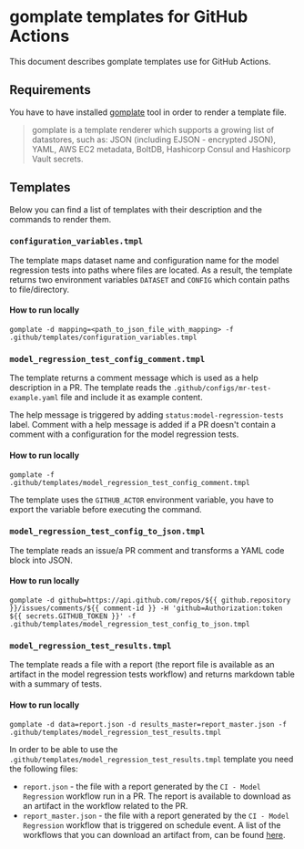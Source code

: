 # gomplate templates for GitHub Actions

This document describes gomplate templates use for GitHub Actions.

## Requirements

You have to have installed [gomplate](https://docs.gomplate.ca/installing/) tool in order to render a template file.

> gomplate is a template renderer which supports a growing list of datastores, such as: JSON (including EJSON - encrypted JSON), YAML, AWS EC2 metadata, BoltDB, Hashicorp Consul and Hashicorp Vault secrets.

## Templates

Below you can find a list of templates with their description and the commands to render them.

### `configuration_variables.tmpl`

The template maps dataset name and configuration name for the model regression tests into paths where files are located. As a result, the template returns two environment variables `DATASET` and `CONFIG` which contain paths to file/directory.

#### How to run locally

```shell
gomplate -d mapping=<path_to_json_file_with_mapping> -f .github/templates/configuration_variables.tmpl
```

### `model_regression_test_config_comment.tmpl`

The template returns a comment message which is used as a help description in a PR. The template reads the `.github/configs/mr-test-example.yaml` file and include it as example content.

The help message is triggered by adding `status:model-regression-tests` label.
Comment with a help message is added if a PR doesn't contain a comment with a configuration for the model regression tests.

#### How to run locally

```shell
gomplate -f .github/templates/model_regression_test_config_comment.tmpl
```

The template uses the `GITHUB_ACTOR` environment variable, you have to export the variable before executing the command.

### `model_regression_test_config_to_json.tmpl`

The template reads an issue/a PR comment and transforms a YAML code block into JSON.

#### How to run locally

```shell
gomplate -d github=https://api.github.com/repos/${{ github.repository }}/issues/comments/${{ comment-id }} -H 'github=Authorization:token ${{ secrets.GITHUB_TOKEN }}' -f .github/templates/model_regression_test_config_to_json.tmpl
```

### `model_regression_test_results.tmpl`

The template reads a file with a report (the report file is available as an artifact in the model regression tests workflow) and returns markdown table with a summary of tests.

#### How to run locally

```shell
gomplate -d data=report.json -d results_master=report_master.json -f .github/templates/model_regression_test_results.tmpl
```

In order to be able to use the `.github/templates/model_regression_test_results.tmpl` template you need the following files:

- `report.json` - the file with a report generated by the `CI - Model Regression` workflow run in a PR. The report is available to download as an artifact in the workflow related to the PR.
- `report_master.json` - the file with a report generated by the `CI - Model Regression` workflow that is triggered on schedule event. A list of the workflows that you can download an artifact from, can be found [here](https://github.com/RasaHQ/rasa/actions?query=workflow%3A%22CI+-+Model+Regression%22+event%3Aschedule).
